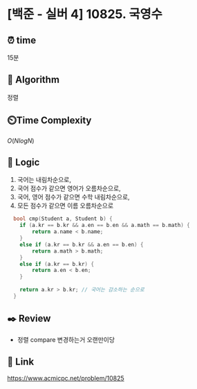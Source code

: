# [백준 - 실버 4] 10825. 국영수

## ⏰  **time**
15분

## :pushpin: **Algorithm**
정렬

## ⏲️**Time Complexity**
$O(NlogN)$

## :round_pushpin: **Logic**
1. 국어는 내림차순으로,
2. 국어 점수가 같으면 영어가 오름차순으로,
3. 국어, 영어 점수가 같으면 수학 내림차순으로,
4. 모든 점수가 같으면 이름 오름차순으로
```cpp
  bool cmp(Student a, Student b) {
  	if (a.kr == b.kr && a.en == b.en && a.math == b.math) {
  		return a.name < b.name;
  	}
  	else if (a.kr == b.kr && a.en == b.en) {
  		return a.math > b.math;
  	}
  	else if (a.kr == b.kr) {
  		return a.en < b.en;
  	}
  
  	return a.kr > b.kr; // 국어는 감소하는 순으로
  }
```

## :black_nib: **Review**
- 정렬 compare 변경하는거 오랜만이당
  
## 📡 Link
https://www.acmicpc.net/problem/10825
